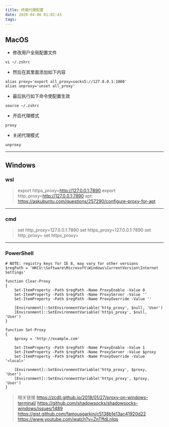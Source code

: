 ```yaml
---
title: 终端代理配置
date: 2020-04-06 01:02:43
tags:
---
```

## MacOS ##
-  修改用户全局配置文件
```
vi ~/.zshrc
```
<!--more-->
-  然后在其里面添加如下内容
```
alias proxy='export all_proxy=socks5://127.0.0.1:1080'
alias unproxy='unset all_proxy'
```
-  最后执行如下命令使配置生效
```
source ~/.zshrc
```
* 开启代理模式
```
proxy
```
* 关闭代理模式
```
unproxy
```

------
## Windows ##
### wsl ###
>export https_proxy=http://127.0.0.1:7890
>export http_proxy=http://127.0.0.1:7890
>apt: https://askubuntu.com/questions/257290/configure-proxy-for-apt
<!--more-->
------
### cmd ###
> set http_proxy=127.0.0.1:7890
> set https_proxy=127.0.0.1:7890
> set http_proxy=
> set https_proxy=
------
### PowerShell ###
```
# NOTE: registry keys for IE 8, may vary for other versions
$regPath = 'HKCU:\Software\Microsoft\Windows\CurrentVersion\Internet Settings'

function Clear-Proxy
{
    Set-ItemProperty -Path $regPath -Name ProxyEnable -Value 0
    Set-ItemProperty -Path $regPath -Name ProxyServer -Value ''
    Set-ItemProperty -Path $regPath -Name ProxyOverride -Value ''

    [Environment]::SetEnvironmentVariable('http_proxy', $null, 'User')
    [Environment]::SetEnvironmentVariable('https_proxy', $null, 'User')
}

function Set-Proxy
{
    $proxy = 'http://example.com'

    Set-ItemProperty -Path $regPath -Name ProxyEnable -Value 1
    Set-ItemProperty -Path $regPath -Name ProxyServer -Value $proxy
    Set-ItemProperty -Path $regPath -Name ProxyOverride -Value '<local>'

    [Environment]::SetEnvironmentVariable('http_proxy', $proxy, 'User')
    [Environment]::SetEnvironmentVariable('https_proxy', $proxy, 'User')
}
```
> 相关链接
> https://zcdll.github.io/2018/01/27/proxy-on-windows-terminal/
> https://github.com/shadowsocks/shadowsocks-windows/issues/1489
> https://gist.github.com/famousgarkin/c5138b1e13ac41920d22
> https://www.youtube.com/watch?v=ZnTffdLnIqs